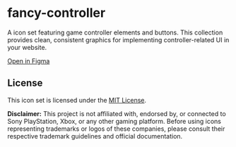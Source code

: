 # fancy-controller

A icon set featuring game controller elements and buttons. This collection provides clean, consistent graphics for implementing controller-related UI in your website.

[Open in Figma](https://www.figma.com/design/VTFbjb0DoOXOCODprXhHeo/Controller-Icon-Sets?node-id=0-1&t=cny2LNuGezyAq55N-1)

## License

This icon set is licensed under the [MIT License](./LICENSE).

**Disclaimer:** This project is not affiliated with, endorsed by, or connected to Sony PlayStation, Xbox, or any other gaming platform. Before using icons representing trademarks or logos of these companies, please consult their respective trademark guidelines and official documentation.
